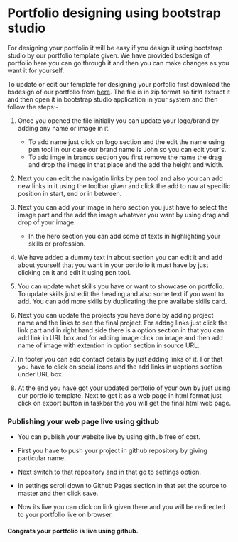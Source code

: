 # Portfolio designing using bootstrap studio

For designing your portfolio it will be easy if you design it using bootstrap studio by our portfolio template given. We have provided bsdesign of portfolio here you can go through it and then you can make changes as you want it for yourself.

To update or edit our template for designing your porfolio first download the bsdesign of our portfolio from [here](https://github.com/DevIncept/Portfolio/files/5447042/portfolio.zip). The file is in zip format so first extract it and then open it in bootstrap studio application in your system and then follow the steps:-

1. Once you opened the file initially you can update your logo/brand by adding any name or image in it.

    - To add name just click on logo section and the edit the name using pen tool in our case our brand name is John so you can edit your's.
    - To add imge in brands section you first remove the name the drag and drop the image in that place and the add the height and width.
    
2. Next you can edit the navigatin links by pen tool and also you can add new links in it using the toolbar given and click the add to nav at specific position in start, end 
or in between.

3. Next you can add your image in hero section you just have to select the image part and the add the image whatever you want by using drag and drop of your image.

    - In the hero section you can add some of texts in highlighting your skills or profession.
    
4. We have added a dummy text in about section you can edit it and add about yourself that you want in your portfolio it must have by just clicking on it and edit it using pen tool.

5. You can update what skills you have or want to showcase on portfolio. To update skills just edit the heading and also some text if you want to add.
You can add more skills by duplicating the pre availabe skills card.

6. Next you can update the projects you have done by adding project name and the links to see the final project. For addng links just click the link part and in right hand side there is a option section in that you can add link in URL box and for adding image click on image and then add name of image with extention in option section in source URL.

7. In footer you can add contact details by just adding links of it. For that you have to click on social icons and the add links in uoptions section under URL box.

8. At the end you have got your updated portfolio of your own by just using our portfolio template. Next to get it as a web page in html format just click on export button in taskbar the you will get the final html web page.

### Publishing your web page live using github

- You can publish your website live by using github free of cost. 

- First you have to push your project in github repository by giving particular name.

- Next switch to that repository and in that go to settings option.

- In settings scroll down to Github Pages section in that set the source to master and then click save.

- Now its live you can click on link given there and you will be redirected to your portfolio live on browser.

#### Congrats your portfolio is live using github.



